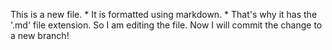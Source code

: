 This is a new file. * It is formatted using markdown. * That's why it has the '.md' file extension.
So I am editing the file. Now I will commit the change to a new branch!
